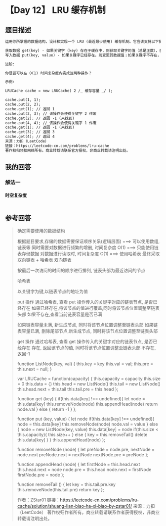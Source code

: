 # 【Day 12】 LRU 缓存机制

## 题目描述

```markdown
运用你所掌握的数据结构，设计和实现一个 LRU (最近最少使用) 缓存机制。它应该支持以下操作： 获取数据 get 和 写入数据 put 。

获取数据 get(key) - 如果关键字 (key) 存在于缓存中，则获取关键字的值（总是正数），否则返回 -1。
写入数据 put(key, value) - 如果关键字已经存在，则变更其数据值；如果关键字不存在，则插入该组「关键字/值」。当缓存容量达到上限时，它应该在写入新数据之前删除最久未使用的数据值，从而为新的数据值留出空间。

进阶:

你是否可以在 O(1) 时间复杂度内完成这两种操作？

示例:

LRUCache cache = new LRUCache( 2 /_ 缓存容量 _/ );

cache.put(1, 1);
cache.put(2, 2);
cache.get(1); // 返回 1
cache.put(3, 3); // 该操作会使得关键字 2 作废
cache.get(2); // 返回 -1 (未找到)
cache.put(4, 4); // 该操作会使得关键字 1 作废
cache.get(1); // 返回 -1 (未找到)
cache.get(3); // 返回 3
cache.get(4); // 返回 4
来源：力扣（LeetCode）
链接：https://leetcode-cn.com/problems/lru-cache
著作权归领扣网络所有。商业转载请联系官方授权，非商业转载请注明出处。
```

## 我的回答

### 解法一

#### 时空复杂度

```JavaScript

```

## 参考回答

> 确定需要使用的数据结构
>
> 根据题目要求,存储的数据需要保证顺序关系(逻辑层面) ===> 可以使用数组,链表等
> 同时需要对数据进行频繁的增删, 时间复杂度 O(1) ===> 只能使用链表存储数据
> 对数据进行读取时, 时间复杂度 O(1) ===> 使用哈希表
> 最终采取双向链表 + 哈希表
> 双向链表
>
> 按最后一次访问的时间的顺序进行排列, 链表头部为最近访问的节点
>
> 哈希表
>
> 以关键字为键,以链表节点的地址为值
>
> put 操作
> 通过哈希表, 查看 put 操作传入的关键字对应的链表节点, 是否已经存在
> 如果已经存在,将该节点的值进行覆盖,同时将该节点位置调整至链表头部
> 如果不存在,查看当前链表容量是否已满
>
> 如果链表容量未满, 新生成节点, 同时将该节点位置调整至链表头部
> 如果链表容量已满, 删除尾部节点,新生成节点, 同时将该节点位置调整至链表头部
>
> get 操作
> 通过哈希表, 查看 get 操作传入的关键字对应的链表节点, 是否已经存在
> 存在, 返回该节点的值, 同时将该节点位置调整至链表头部
> 不存在, 返回-1
>
> function ListNode(key, val) {
> this.key = key
> this.val = val;
> this.pre = this.next = null;
> }
>
> var LRUCache = function(capacity) {
> this.capacity = capacity
> this.size = 0
> this.data = {}
> this.head = new ListNode()
> this.tail = new ListNode()
> this.head.next = this.tail
> this.tail.pre = this.head
> };
>
> function get (key) {
> if(this.data[key] !== undefined){
> let node = this.data[key]
> this.removeNode(node)
> this.appendHead(node)
> return node.val
> } else {
> return -1
> }
> };
>
> function put (key, value) {
> let node
> if(this.data[key] !== undefined){
> node = this.data[key]
> this.removeNode(node)
> node.val = value
> } else {
> node = new ListNode(key, value)
> this.data[key] = node
> if(this.size < this.capacity){
> this.size++
> } else {
> key = this.removeTail()
> delete this.data[key]
> }
> }
> this.appendHead(node)
> };
>
> function removeNode (node) {
> let preNode = node.pre,
> nextNode = node.next
> preNode.next = nextNode
> nextNode.pre = preNode
> };
>
> function appendHead (node) {
> let firstNode = this.head.next
> this.head.next = node
> node.pre = this.head
> node.next = firstNode
> firstNode.pre = node
> };
>
> function removeTail () {
> let key = this.tail.pre.key
> this.removeNode(this.tail.pre)
> return key
> };
>
> 作者：ZStar01
> 链接：https://leetcode-cn.com/problems/lru-cache/solution/shuang-lian-biao-ha-xi-biao-by-zstar01/
> 来源：力扣（LeetCode）
> 著作权归作者所有。商业转载请联系作者获得授权，非商业转载请注明出处。
